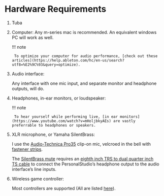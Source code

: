 # Hardware Requirements

1. Tuba


2. Computer:
	Any m-series mac is recommended. An equivalent windows PC will work as well.

	!!! note
	
		To optimize your computer for audio performance, [check out these articles](https://help.ableton.com/hc/en-us/search?utf8=%E2%9C%93&query=optimize).


3. Audio interface:

	Any interface with one mic input, and separate monitor and headphone outputs, will do.


4. Headphones, in-ear monitors, or loudspeaker:
	
	!!! note
	
		To hear yourself while performing live, [in ear monitors](https://www.youtube.com/watch?v=mHoljbkyAEs) are vastly preferrable to headphones or speakers.


5. XLR microphone, or Yamaha SilentBrass:
	
	I use the [Audio-Technica Pro35](https://duckduckgo.com/?q=Audio-Technica+Pro35) clip-on mic, velcroed in the bell with [fastener strips](https://duckduckgo.com/?q=fastener+strips).
	
	The [SilentBrass mute](https://usa.yamaha.com/products/musical_instruments/winds/silent_brass/silent_brass_sbj_series/index.html) requires an [eighth inch TRS to dual quarter inch TS cable](https://www.sweetwater.com/store/search?s=3.5mm+trs+to+dual+1%2F4+ts) to connect the PersonalStudio’s headphone output to the audio interface’s line inputs.



6. Wireless game controller:
	
	Most controllers are supported (All are listed [here](https://github.com/libsdl-org/SDL/blob/SDL2/src/thumbstick/SDL_gamecontrollerdb.h)). 


